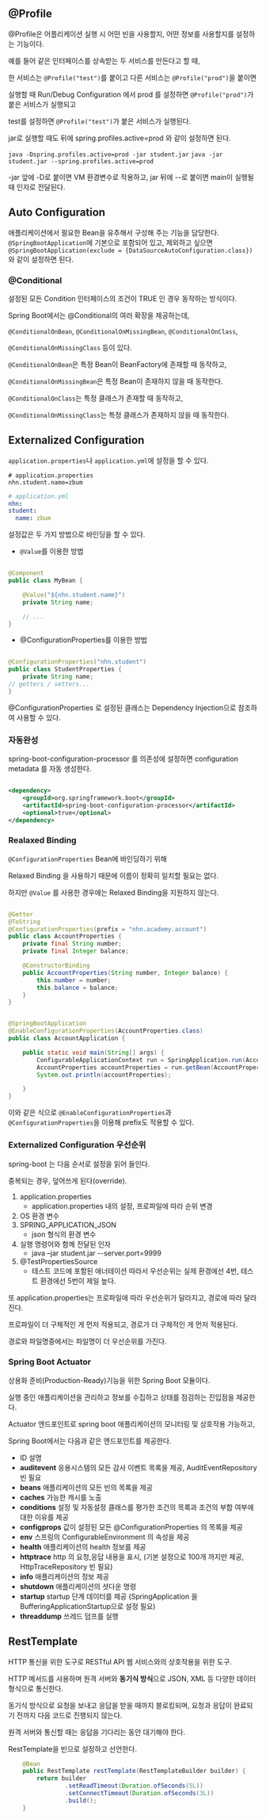 ## @Profile

@Profile은 어플리케이션 실행 시 어떤 빈을 사용할지, 어떤 정보를 사용할지를 설정하는 기능이다.

예를 들어 같은 인터페이스를 상속받는 두 서비스를 만든다고 할 때,

한 서비스는 `@Profile("test")`를 붙이고 다른 서비스는 `@Profile("prod")`을 붙이면

실행할 때 Run/Debug Configuration 에서 prod 를 설정하면 `@Profile("prod")`가 붙은 서비스가 실행되고

test를 설정하면 `@Profile("test")`가 붙은 서비스가 실행된다.

jar로 실행할 때도 뒤에 spring.profiles.active=prod 와 같이 설정하면 된다.

`java -Dspring.profiles.active=prod -jar student.jar`
`java -jar student.jar --spring.profiles.active=prod`

-jar 앞에 -D로 붙이면 VM 환경변수로 작용하고, jar 뒤에 --로 붙이면 main이 실행될 때 인자로 전달된다.

## Auto Configuration

애플리케이션에서 필요한 Bean을 유추해서 구성해 주는 기능을 담당한다.
`@SpringBootApplication`에 기본으로 포함되어 있고, 제외하고 싶으면
`@SpringBootApplication(exclude = {DataSourceAutoConfiguration.class})`와 같이 설정하면 된다.

### @Conditional

설정된 모든 Condition 인터페이스의 조건이 TRUE 인 경우 동작하는 방식이다.

Spring Boot에서는 @Conditional의 여러 확장을 제공하는데,

`@ConditionalOnBean`, `@ConditionalOnMissingBean`, `@ConditionalOnClass`,

`@ConditionalOnMissingClass` 등이 있다.

`@ConditionalOnBean`은 특정 Bean이 BeanFactory에 존재할 때 동작하고,

`@ConditionalOnMissingBean`은 특정 Bean이 존재하지 않을 때 동작한다.

`@ConditionalOnClass`는 특정 클래스가 존재할 때 동작하고,

`@ConditionalOnMissingClass`는 특정 클래스가 존재하지 않을 때 동작한다.

## Externalized Configuration

`application.properties`나 `application.yml`에 설정을 할 수 있다.

```properties
# application.properties
nhn.student.name=zbum
```

```yaml
# application.yml
nhn:
student:
  name: zbum
```

설정값은 두 가지 방법으로 바인딩을 할 수 있다.

- `@Value`를 이용한 방법

```java

@Component
public class MyBean {

    @Value("${nhn.student.name}")
    private String name;

    // ... 
}
```

- @ConfigurationProperties를 이용한 방법

```java

@ConfigurationProperties("nhn.student")
public class StudentProperties {
    private String name;
// getters / setters...
}
```

@ConfigurationProperties 로 설정된 클래스는 Dependency Injection으로 참조하여 사용할 수 있다.

### 자동완성

spring-boot-configuration-processor 를 의존성에 설정하면 configuration metadata 를 자동 생성한다.

```xml

<dependency>
    <groupId>org.springframework.boot</groupId>
    <artifactId>spring-boot-configuration-processor</artifactId>
    <optional>true</optional>
</dependency>
```

### Realaxed Binding

`@ConfigurationProperties` Bean에 바인딩하기 위해

Relaxed Binding 을 사용하기 때문에 이름이 정확히 일치할 필요는 없다.

하지만 `@Value` 를 사용한 경우에는 Relaxed Binding을 지원하지 않는다.

```java

@Getter
@ToString
@ConfigurationProperties(prefix = "nhn.academy.account")
public class AccountProperties {
    private final String number;
    private final Integer balance;

    @ConstructorBinding
    public AccountProperties(String number, Integer balance) {
        this.number = number;
        this.balance = balance;
    }
}


@SpringBootApplication
@EnableConfigurationProperties(AccountProperties.class)
public class AccountApplication {

    public static void main(String[] args) {
        ConfigurableApplicationContext run = SpringApplication.run(AccountApplication.class, args);
        AccountProperties accountProperties = run.getBean(AccountProperties.class);
        System.out.println(accountProperties);

    }
}
```

이와 같은 식으로 `@EnableConfigurationProperties`과 `@ConfigurationProperties`을 이용해
prefix도 적용할 수 있다.

### Externalized Configuration 우선순위

spring-boot 는 다음 순서로 설정을 읽어 들인다.

중복되는 경우, 덮어쓰게 된다(override).

1. application.properties
    - application.properties 내의 설정, 프로파일에 따라 순위 변경
2. OS 환경 변수
3. SPRING_APPLICATION_JSON
    - json 형식의 환경 변수
4. 실행 명령어와 함께 전달된 인자
    - java –jar student.jar --server.port=9999
5. @TestPropertiesSource
    - 테스트 코드에 포함된 애너테이션
      따라서 우선순위는 실제 환경에선 4번, 테스트 환경에선 5번이 제일 높다.

또 application.properties는 프로파일에 따라 우선순위가 달라지고, 경로에 따라 달라진다.

프로파일이 더 구체적인 게 먼저 적용되고, 경로가 더 구체적인 게 먼저 적용된다.

경로와 파일명중에서는 파일명이 더 우선순위를 가진다.

### Spring Boot Actuator

상용화 준비(Production-Ready)기능을 위한 Spring Boot 모듈이다.

실행 중인 애플리케이션을 관리하고 정보를 수집하고 상태를 점검하는 진입점을 제공한다.

Actuator 엔드포인트로 spring boot 애플리케이션의 모니터링 및 상호작용 가능하고,

Spring Boot에서는 다음과 같은 엔드포인트를 제공한다.

* ID 설명
* **auditevent**    응용시스템의 모든 감사 이벤트 목록을 제공, AuditEventRepository 빈 필요
* **beans**    애플리케이션의 모든 빈의 목록을 제공
* **caches**    가능한 캐시를 노출
* **conditions**    설정 및 자동설정 클래스를 평가한 조건의 목록과 조건의 부합 여부에 대한 이유를 제공
* **configprops**    값이 설정된 모든 @ConfigurationProperties 의 목록을 제공
* **env**    스프링의 ConfigurableEnvironment 의 속성을 제공
* **health**    애플리케이션의 health 정보를 제공
* **httptrace**    http 의 요청,응답 내용을 표시, (기본 설정으로 100개 까지만 제공, HttpTraceRepository 빈 필요)
* **info**    애플리케이션의 정보 제공
* **shutdown**    애플리케이션의 셧다운 명령
* **startup**    startup 단계 데이터를 제공 (SpringApplication 을 BufferingApplicationStartup으로 설정 필요)
* **threaddump**    쓰레드 덤프를 실행

## RestTemplate

HTTP 통신을 위한 도구로 RESTful API 웹 서비스와의 상호작용을 위한 도구.

HTTP 메서드를 사용하며 원격 서버와 **동기식 방식**으로 JSON, XML 등 다양한 데이터 형식으로 통신한다.

동기식 방식으로 요청을 보내고 응답을 받을 때까지 블로킹되며, 요청과 응답이 완료되기 전까지 다음 코드로 진행되지 않는다.

원격 서버와 통신할 때는 응답을 기다리는 동안 대기해야 한다.

RestTemplate을 빈으로 설정하고 선언한다.

```java
    @Bean
    public RestTemplate restTemplate(RestTemplateBuilder builder) {
        return builder
                .setReadTimeout(Duration.ofSeconds(5L))
                .setConnectTimeout(Duration.ofSeconds(3L))
                .build();
    }
```